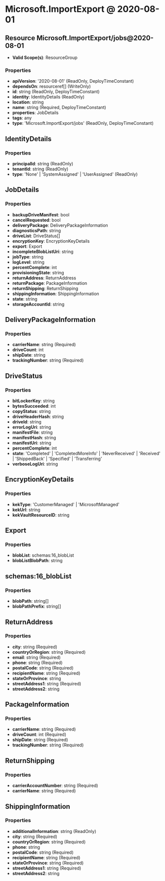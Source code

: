 # Microsoft.ImportExport @ 2020-08-01

## Resource Microsoft.ImportExport/jobs@2020-08-01
* **Valid Scope(s)**: ResourceGroup
### Properties
* **apiVersion**: '2020-08-01' (ReadOnly, DeployTimeConstant)
* **dependsOn**: resourceref[] (WriteOnly)
* **id**: string (ReadOnly, DeployTimeConstant)
* **identity**: IdentityDetails (ReadOnly)
* **location**: string
* **name**: string (Required, DeployTimeConstant)
* **properties**: JobDetails
* **tags**: any
* **type**: 'Microsoft.ImportExport/jobs' (ReadOnly, DeployTimeConstant)

## IdentityDetails
### Properties
* **principalId**: string (ReadOnly)
* **tenantId**: string (ReadOnly)
* **type**: 'None' | 'SystemAssigned' | 'UserAssigned' (ReadOnly)

## JobDetails
### Properties
* **backupDriveManifest**: bool
* **cancelRequested**: bool
* **deliveryPackage**: DeliveryPackageInformation
* **diagnosticsPath**: string
* **driveList**: DriveStatus[]
* **encryptionKey**: EncryptionKeyDetails
* **export**: Export
* **incompleteBlobListUri**: string
* **jobType**: string
* **logLevel**: string
* **percentComplete**: int
* **provisioningState**: string
* **returnAddress**: ReturnAddress
* **returnPackage**: PackageInformation
* **returnShipping**: ReturnShipping
* **shippingInformation**: ShippingInformation
* **state**: string
* **storageAccountId**: string

## DeliveryPackageInformation
### Properties
* **carrierName**: string (Required)
* **driveCount**: int
* **shipDate**: string
* **trackingNumber**: string (Required)

## DriveStatus
### Properties
* **bitLockerKey**: string
* **bytesSucceeded**: int
* **copyStatus**: string
* **driveHeaderHash**: string
* **driveId**: string
* **errorLogUri**: string
* **manifestFile**: string
* **manifestHash**: string
* **manifestUri**: string
* **percentComplete**: int
* **state**: 'Completed' | 'CompletedMoreInfo' | 'NeverReceived' | 'Received' | 'ShippedBack' | 'Specified' | 'Transferring'
* **verboseLogUri**: string

## EncryptionKeyDetails
### Properties
* **kekType**: 'CustomerManaged' | 'MicrosoftManaged'
* **kekUrl**: string
* **kekVaultResourceID**: string

## Export
### Properties
* **blobList**: schemas:16_blobList
* **blobListBlobPath**: string

## schemas:16_blobList
### Properties
* **blobPath**: string[]
* **blobPathPrefix**: string[]

## ReturnAddress
### Properties
* **city**: string (Required)
* **countryOrRegion**: string (Required)
* **email**: string (Required)
* **phone**: string (Required)
* **postalCode**: string (Required)
* **recipientName**: string (Required)
* **stateOrProvince**: string
* **streetAddress1**: string (Required)
* **streetAddress2**: string

## PackageInformation
### Properties
* **carrierName**: string (Required)
* **driveCount**: int (Required)
* **shipDate**: string (Required)
* **trackingNumber**: string (Required)

## ReturnShipping
### Properties
* **carrierAccountNumber**: string (Required)
* **carrierName**: string (Required)

## ShippingInformation
### Properties
* **additionalInformation**: string (ReadOnly)
* **city**: string (Required)
* **countryOrRegion**: string (Required)
* **phone**: string
* **postalCode**: string (Required)
* **recipientName**: string (Required)
* **stateOrProvince**: string (Required)
* **streetAddress1**: string (Required)
* **streetAddress2**: string

